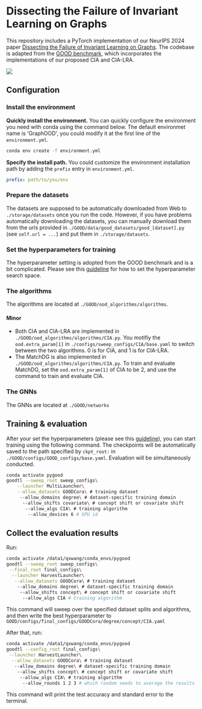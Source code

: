 # Dissecting the Failure of Invariant Learning on Graphs

This repository includes a PyTorch implementation of our NeurIPS 2024 paper [Dissecting the Failure of Invariant Learning on Graphs](https://openreview.net/forum?id=7eFS8aZHAM&referrer=%5Bthe%20profile%20of%20Qixun%20Wang%5D(%2Fprofile%3Fid%3D~Qixun_Wang1)). The codebase is adapted from the [GOOD benchmark](https://github.com/divelab/GOOD), which incorporates the implementations of our proposed CIA and CIA-LRA.

![](D:\Documemts\Codes\GOOD2024.10.16\GOOD\figures\main_method_illustration_v8_00.png)

## Configuration

### Install the environment 

**Quickly install the environment.**  You can quickly configure the environment you need with conda using the command below. The default environmet name is 'GraphOOD', you could modify it at the first line of the `environment.yml`. 

```bash
conda env create -f environment.yml
```

**Specify the install path.** You could customize the environment installation path by adding the `prefix` entry in `environment.yml`.

```yaml
prefix: path/to/you/env
```



### Prepare the datasets

The datasets are supposed to be automatically downloaded from Web to `./storage/datasets` once you run the code. However, if you have problems automatically downloading the datasets, you can manually download them from the urls provided in `./GOOD/data/good_datasets/good_[dataset].py` (see `self.url = ...`) and put them in `./storage/datasets`.



### Set the hyperparameters for training

The hyperparameter setting is adopted from the GOOD benchmark and is a bit complicated. Please see this [guideline](./hyperparameter_guideline.md) for how to set the hyperparameter search space.



### The algorithms

The algorithms are located at `./GOOD/ood_algorithms/algorithms`.

#### Minor

* Both CIA and CIA-LRA are implemented in `./GOOD/ood_algorithms/algorithms/CIA.py`. You motifiy the `ood.extra_param[1]` in `./configs/sweep_configs/CIA/base.yaml` to switch between the two algorithms.  0 is for CIA, and 1 is for CIA-LRA.
* The MatchDG is also implemented in `./GOOD/ood_algorithms/algorithms/CIA.py`. To train and evaluate MatchDG, set the `ood.extra_param[1]` of CIA to be 2, and use the command to train and evaluate CIA.



### The GNNs

The GNNs are located at `./GOOD/networks`



## Training & evaluation

After your set the hyperparameters (please see this [guideline](./hyperparameter_guideline.md)), you can start training using the following command. The checkpoints will be automatically saved to the path specified by `ckpt_root:`  in `./GOOD/configs/GOOD_configs/base.yaml`. Evaluation will be simultaneously conducted.

```bash
conda activate pygood
goodtl --sweep_root sweep_configs\
    --launcher MultiLauncher\
    --allow_datasets GOODCora\ # training dataset
     --allow_domains degree\ # dataset-specific training domain
      --allow_shifts covariate\ # concept shift or covariate shift
       --allow_algs CIA\ # training algorithm 
        --allow_devices 6 # GPU id
```



## Collect the evaluation results

Run:

```bash
conda activate /data1/qxwang/conda_envs/pygood
goodtl --sweep_root sweep_configs\
 --final_root final_configs\
  --launcher HarvestLauncher\
   --allow_datasets GOODCora\ # training dataset
    --allow_domains degree\ # dataset-specific training domain
     --allow_shifts concept\ # concept shift or covariate shift
      --allow_algs CIA # training algorithm 
```

This command will sweep over the specified dataset splits and algorithms, and then write the best hyperparameter to `GOOD/configs/final_configs/GOODCora/degree/concept/CIA.yaml`



After that, run:

```bash
conda activate /data1/qxwang/conda_envs/pygood
goodtl --config_root final_configs\
 --launcher HarvestLauncher\
  --allow_datasets GOODCora\ # training dataset
   --allow_domains degree\ # dataset-specific training domain
    --allow_shifts concept\ # concept shift or covariate shift
     --allow_algs CIA\ # training algorithm 
      --allow_rounds 1 2 3 # which random seeds to average the results over
```

This command will print the test accuracy and standard error to the terminal.
